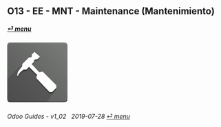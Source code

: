 ## O13 - EE - MNT - Maintenance (Mantenimiento)
#### [_&#x23CE; menu_](/o13/ee/o13-ee-guides_menu.md)  
### ![mnt](/doc/img/maintenance.png)
	
###### Odoo Guides - v1_02 &nbsp; 2019-07-28  [_&#x23CE; menu_](/o13/ee/o13-ee-guides_menu.md)  
